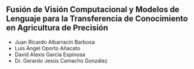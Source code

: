 ## Fusión de Visión Computacional y Modelos de Lenguaje para la Transferencia de Conocimiento en Agricultura de Precisión

- Juan Ricardo Albarracín Barbosa
- Luis Ángel Oporto Añacato
- David Alexis García Espinosa
- Dr. Gerardo Jesús Camacho González
